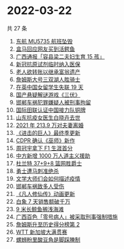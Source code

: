 # 2022-03-22

共 27 条

<!-- BEGIN -->
<!-- 最后更新时间 Tue Mar 22 2022 17:14:10 GMT+0800 (China Standard Time) -->

1. [东航 MU5735 航班坠毁](https://www.zhihu.com/search?q=MU5735)
1. [盒马回应网友买到活鳄鱼](https://www.zhihu.com/search?q=盒马活鳄鱼)
1. [广西通报「容县梁二夫妇生育 15 孩」](https://www.zhihu.com/search?q=容县梁二夫妇)
1. [新冠抗原试剂临时纳入医保](https://www.zhihu.com/search?q=新冠抗原试剂)
1. [老人欲转账以继承富翁遗产](https://www.zhihu.com/search?q=老人被骗)
1. [詹姆斯大号三双湖人胜骑士](https://www.zhihu.com/search?q=湖人)
1. [在英中国女留学生失联 19 天](https://www.zhihu.com/search?q=在英中国女学生)
1. [国产悬疑解谜游戏《三伏》](https://www.zhihu.com/search?q=三伏)
1. [邯郸车祸犯罪嫌疑人被刑事拘留](https://www.zhihu.com/search?q=邯郸车祸)
1. [国际田联认证中国接力队铜牌](https://www.zhihu.com/search?q=中国接力队铜牌)
1. [山东抗疫女医生白晓卉去世](https://www.zhihu.com/search?q=白晓卉)
1. [2021 年 213.9 万对夫妻离婚](https://www.zhihu.com/search?q=2021年夫妻离婚)
1. [《进击的巨人》最终季更新](https://www.zhihu.com/search?q=进击的巨人)
1. [CDPR 确认《巫师》新作](https://www.zhihu.com/search?q=巫师3)
1. [周冠宇拿下 F1 生涯首分](https://www.zhihu.com/search?q=周冠宇)
1. [中方新增 1000 万人道主义援助](https://www.zhihu.com/search?q=人道主义援助)
1. [杜兰特 37+9+8 篮网胜爵士](https://www.zhihu.com/search?q=篮网)
1. [勇士遭马刺准绝杀](https://www.zhihu.com/search?q=勇士)
1. [文学大师们会如何描述疫情](https://www.zhihu.com/search?q=疫情文学)
1. [邯郸车祸致多人受伤](https://www.zhihu.com/search?q=邯郸车祸)
1. [《凡人修仙传》动画更新](https://www.zhihu.com/search?q=凡人修仙传)
1. [白象 7 天销售额破千万](https://www.zhihu.com/search?q=白象销售额)
1. [9 米长鲸鱼搁浅海滩](https://www.zhihu.com/search?q=大连鲸鱼搁浅)
1. [广西百色「零号病人」被采取刑事强制措施](https://www.zhihu.com/search?q=百色零号病人)
1. [詹姆斯升至历史得分榜第 2](https://www.zhihu.com/search?q=詹姆斯总得分)
1. [WTT 新加坡大满贯赛](https://www.zhihu.com/search?q=WTT)
1. [螺蛳粉里酸豆角是脚踩腌制](https://www.zhihu.com/search?q=酸豆角)

<!-- END -->
